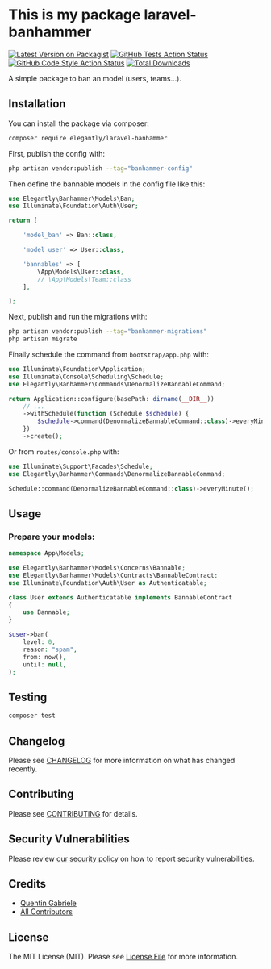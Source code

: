 # This is my package laravel-banhammer

[![Latest Version on Packagist](https://img.shields.io/packagist/v/elegantly/laravel-banhammer.svg?style=flat-square)](https://packagist.org/packages/elegantly/laravel-banhammer)
[![GitHub Tests Action Status](https://img.shields.io/github/actions/workflow/status/elegantly/laravel-banhammer/run-tests.yml?branch=main&label=tests&style=flat-square)](https://github.com/elegantly/laravel-banhammer/actions?query=workflow%3Arun-tests+branch%3Amain)
[![GitHub Code Style Action Status](https://img.shields.io/github/actions/workflow/status/elegantly/laravel-banhammer/fix-php-code-style-issues.yml?branch=main&label=code%20style&style=flat-square)](https://github.com/elegantly/laravel-banhammer/actions?query=workflow%3A"Fix+PHP+code+style+issues"+branch%3Amain)
[![Total Downloads](https://img.shields.io/packagist/dt/elegantly/laravel-banhammer.svg?style=flat-square)](https://packagist.org/packages/elegantly/laravel-banhammer)

A simple package to ban an model (users, teams...).

## Installation

You can install the package via composer:

```bash
composer require elegantly/laravel-banhammer
```

First, publish the config with:

```bash
php artisan vendor:publish --tag="banhammer-config"
```

Then define the bannable models in the config file like this:

```php
use Elegantly\Banhammer\Models\Ban;
use Illuminate\Foundation\Auth\User;

return [

    'model_ban' => Ban::class,

    'model_user' => User::class,

    'bannables' => [
        \App\Models\User::class,
        // \App\Models\Team::class
    ],

];

```

Next, publish and run the migrations with:

```bash
php artisan vendor:publish --tag="banhammer-migrations"
php artisan migrate
```

Finally schedule the command from `bootstrap/app.php` with:

```php
use Illuminate\Foundation\Application;
use Illuminate\Console\Scheduling\Schedule;
use Elegantly\Banhammer\Commands\DenormalizeBannableCommand;

return Application::configure(basePath: dirname(__DIR__))
    // ...
    ->withSchedule(function (Schedule $schedule) {
        $schedule->command(DenormalizeBannableCommand::class)->everyMinute();
    })
    ->create();
```

Or from `routes/console.php` with:

```php
use Illuminate\Support\Facades\Schedule;
use Elegantly\Banhammer\Commands\DenormalizeBannableCommand;

Schedule::command(DenormalizeBannableCommand::class)->everyMinute();
```

## Usage

### Prepare your models:

```php
namespace App\Models;

use Elegantly\Banhammer\Models\Concerns\Bannable;
use Elegantly\Banhammer\Models\Contracts\BannableContract;
use Illuminate\Foundation\Auth\User as Authenticatable;

class User extends Authenticatable implements BannableContract
{
    use Bannable;
}
```

```php
$user->ban(
    level: 0,
    reason: "spam",
    from: now(),
    until: null,
);
```

## Testing

```bash
composer test
```

## Changelog

Please see [CHANGELOG](CHANGELOG.md) for more information on what has changed recently.

## Contributing

Please see [CONTRIBUTING](CONTRIBUTING.md) for details.

## Security Vulnerabilities

Please review [our security policy](../../security/policy) on how to report security vulnerabilities.

## Credits

-   [Quentin Gabriele](https://github.com/QuentinGab)
-   [All Contributors](../../contributors)

## License

The MIT License (MIT). Please see [License File](LICENSE.md) for more information.

